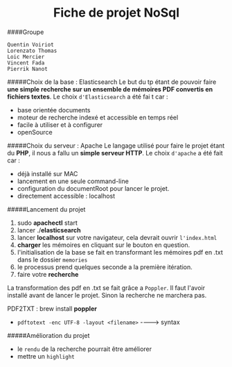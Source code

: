 # <center> Fiche de projet NoSql

####Groupe

    Quentin Voiriot
    Lorenzato Thomas
    Loic Mercier
    Vincent Fada
    Pierrik Nanot


#####Choix de la base : Elasticsearch
Le but du tp étant de pouvoir faire **une simple recherche sur un ensemble de mémoires PDF convertis en fichiers textes**.
Le choix `d'Elasticsearch` a été fai
t car :

   * base orientée documents
   * moteur de recherche indexé et accessible en temps réel
   * facile à utiliser et à configurer
   * openSource

#####Choix du serveur : Apache
Le langage utilisé pour faire le projet étant du **PHP**, il nous a fallu un **simple serveur HTTP**.
Le choix `d'apache` a été fait car :
    
   * déjà installé sur MAC 
   * lancement en une seule command-line
   * configuration du documentRoot pour lancer le projet.
   * directement accessible : localhost

#####Lancement du projet

1. sudo **apachectl** start
2. lancer ./**elasticsearch**
3. lancer **localhost** sur votre navigateur, cela devrait ouvrir `l'index.html`
4. **charger** les mémoires en cliquant sur le bouton en question.
5. l'initialisation de la base se fait en transformant les mémoires pdf en .txt dans le dossier `memories` 
6. le processus prend quelques seconde a la première itération.
5. faire votre **recherche**

La transformation des pdf en .txt se fait grâce a `Poppler`. Il faut l'avoir installé avant de lancer le projet. Sinon la recherche ne marchera pas.
  
PDF2TXT : brew install **poppler**

* `pdftotext -enc UTF-8 -layout <filename>` ----> syntax


#####Amélioration du projet

* le `rendu` de la recherche pourrait être améliorer
* mettre un `highlight` 

